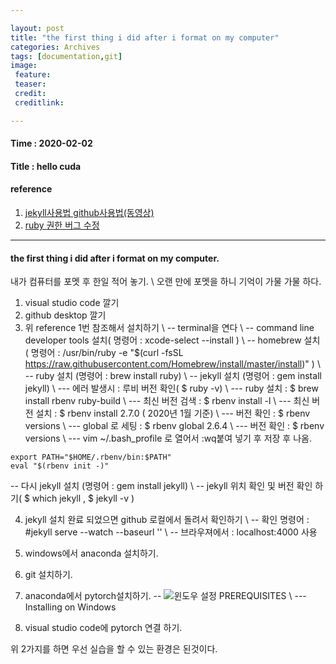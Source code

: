 ```yaml
---

layout: post
title: "the first thing i did after i format on my computer"
categories: Archives
tags: [documentation,git]
image:
 feature:
 teaser:
 credit:
 creditlink:

---
```


#### Time : 2020-02-02
#### Title : hello cuda

#### reference

1. [jekyll사용법 github사용법(동영상)](https://youtu.be/oiNVQ9Zjy4o?list=PLWjCJDeWfDdfVEcLGAfdJn_HXyM4Y7_k)
2. [ruby 권한 버그 수정](https://jojoldu.tistory.com/288)

***
#### the first thing i did after i format on my computer.
내가 컴퓨터를 포멧 후 한일 적어 놓기. \\
오랜 만에 포멧을 하니 기억이 가물 가물 하다.
1. visual studio code 깔기
2. github desktop 깔기
3. 위 reference 1번 참조해서 설치하기 \\
-- terminal을 연다 \\
-- command line developer tools 설치( 명령어 : xcode-select --install ) \\
-- homebrew 설치 ( 명령어 : /usr/bin/ruby -e "$(curl -fsSL https://raw.githubusercontent.com/Homebrew/install/master/install)" ) \\
-- ruby 설치 (명령어 : brew install ruby) \\
-- jekyll 설치 (명령어 : gem install jekyll) \\
--- 에러 발생시 : 루비 버전 확인( $ ruby -v) \\
--- ruby 설치 : $ brew install rbenv ruby-build \\
--- 최신 버전 검색 : $ rbenv install -l \\
--- 최신 버전 설치 : $ rbenv install 2.7.0 ( 2020년 1월 기준) \\
--- 버전 확인 : $ rbenv versions \\
--- global 로 세팅 : $ rbenv global 2.6.4 \\
--- 버전 확인 : $ rbenv versions \\
--- vim ~/.bash_profile 로 열어서 :wq붙여 넣기 후 저장 후 나옴.
~~~
export PATH="$HOME/.rbenv/bin:$PATH"
eval "$(rbenv init -)"
~~~
-- 다시 jekyll 설치 (명령어 : gem install jekyll) \\
-- jekyll 위치 확인 및 버전 확인 하기( $ which jekyll , $ jekyll -v )

4. jekyll 설치 완료 되었으면 github 로컬에서 돌려서 확인하기 \\
-- 확인 명령어 : #jekyll serve --watch --baseurl '' \\
-- 브라우져에서 : localhost:4000 사용

5. windows에서 anaconda 설치하기.

6. git 설치하기.

7. anaconda에서 pytorch설치하기.
-- ![윈도우 설정](../images/bl_Install_pytorch_01.png)
PREREQUISITES \\
--- Installing on Windows
8. visual studio code에 pytorch 연결 하기.

위 2가지를 하면 우선 실습을 할 수 있는 환경은 된것이다.


